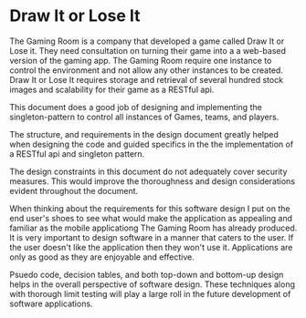 # Draw It or Lose It

  The Gaming Room is a company that developed a game called Draw It or Lose it. They need consultation on turning their game 
into a a web-based version of the gaming app. The Gaming Room require one instance to control the environment and not allow any other 
instances to be created. Draw It or Lose It requires storage and retrieval of several hundred stock images and scalability 
for their game as a RESTful api. 

This document does a good job of designing and implementing the singleton-pattern to control all instances of Games, teams, 
and players. 

The structure, and requirements in the design document greatly helped when designing the code and guided specifics in the
the implementation of a RESTful api and singleton pattern. 

The design constraints in this document do not adequately cover security measures. This would improve the thoroughness and 
design considerations evident throughout the document.

When thinking about the requirements for this software design I put on the end user's shoes to see what would make the 
application as appealing and familiar as the mobile applicationg The Gaming Room has already produced. It is very important
to design software in a manner that caters to the user. If the user doesn't like the application then they won't use it. 
Applications are only as good as they are enjoyable and effective.

Psuedo code, decision tables, and both top-down and bottom-up design helps in the overall perspective of software design. 
These techniques along with thorough limit testing will play a large roll in the future development of software applications. 
